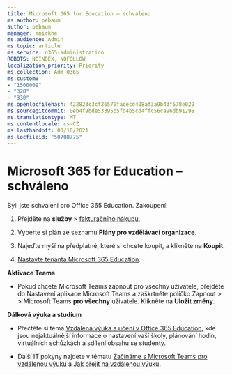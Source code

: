 ```yaml
---
title: Microsoft 365 for Education – schváleno
ms.author: pebaum
author: pebaum
manager: mnirkhe
ms.audience: Admin
ms.topic: article
ms.service: o365-administration
ROBOTS: NOINDEX, NOFOLLOW
localization_priority: Priority
ms.collection: Adm_O365
ms.custom:
- "1500009"
- "328"
- "330"
ms.openlocfilehash: 422823c3cf26570facecd408af3a9b43f578e029
ms.sourcegitcommit: 0eb4f9bde53395b5fd4b5cd4ffc56ca96db91298
ms.translationtype: MT
ms.contentlocale: cs-CZ
ms.lasthandoff: 03/10/2021
ms.locfileid: "50708775"
---
```

# <a name="microsoft-365-for-education---approved"></a>Microsoft 365 for Education – schváleno

Byli jste schváleni pro Office 365 Education.  Zakoupení:

1. Přejděte na **služby**  >  [fakturačního nákupu.](https://portal.office.com/AdminPortal/Home#/catalog)

2. Vyberte si plán ze seznamu **Plány pro vzdělávací organizace**.

3. Najeďte myší na předplatné, které si chcete koupit, a klikněte na **Koupit**.

4. [Nastavte tenanta Microsoft 365 Education](https://docs.microsoft.com/microsoft-365/education/deploy/create-your-office-365-tenant).

**Aktivace Teams**

- Pokud chcete Microsoft Teams zapnout pro všechny uživatele, přejděte do Nastavení aplikace Microsoft Teams a zaškrtněte políčko Zapnout  >    >  [](https://admin.microsoft.com/Adminportal/Home#/SettingsMultiPivot/:/Settings/L1/SkypeTeams) Microsoft Teams **pro všechny** uživatele. Klikněte na **Uložit změny**.

**Dálková výuka a studium**

- Přečtěte si téma [Vzdálená výuka a učení v Office 365 Education](https://support.office.com/article/remote-teaching-and-learning-in-office-365-education-f651ccae-7b65-478b-8366-51bb884025c4), kde jsou nejaktuálnější informace o nastavení vaší školy, plánování hodin, virtuálních schůzkách a sdílení obsahu se studenty.

- Další IT pokyny najdete v tématu [Začínáme s Microsoft Teams pro vzdálenou výuku](https://docs.microsoft.com/MicrosoftTeams/remote-learning-edu) a [Jak přejít na vzdálenou výuku](https://www.microsoft.com/education/remote-learning).
